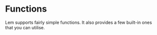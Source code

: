 # Functions

Lem supports fairly simple functions. It also provides a few built-in ones that you can utilise.